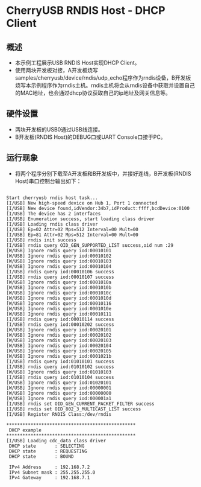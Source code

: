 # CherryUSB RNDIS Host - DHCP Client

## 概述

- 本示例工程展示USB RNDIS Host实现DHCP Client。
- 使用两块开发板对接，A开发板烧写samples/cherryusb/device/rndis/udp_echo程序作为rndis设备，B开发板烧写本示例程序作为rndis主机。rndis主机将会从rndis设备中获取并设置自己的MAC地址，也会通过dhcp协议获取自己的ip地址及网关信息等。

## 硬件设置

- 两块开发板的USB0通过USB线连接。
- B开发板(RNDIS Host)的DEBUG口或UART Console口接于PC。

## 运行现象

- 将两个程序分别下载至A开发板和B开发板中，并接好连线，B开发板(RNDIS Host)串口控制台输出如下：
```console

Start cherryusb rndis host task...
[I/USB] New high-speed device on Hub 1, Port 1 connected
[I/USB] New device found,idVendor:34b7,idProduct:ffff,bcdDevice:0100
[I/USB] The device has 2 interfaces
[I/USB] Enumeration success, start loading class driver
[I/USB] Loading rndis class driver
[I/USB] Ep=02 Attr=02 Mps=512 Interval=00 Mult=00
[I/USB] Ep=81 Attr=02 Mps=512 Interval=00 Mult=00
[I/USB] rndis init success
[I/USB] rndis query OID_GEN_SUPPORTED_LIST success,oid num :29
[W/USB] Ignore rndis query iod:00010101
[W/USB] Ignore rndis query iod:00010102
[W/USB] Ignore rndis query iod:00010103
[W/USB] Ignore rndis query iod:00010104
[I/USB] rndis query iod:00010106 success
[I/USB] rndis query iod:00010107 success
[W/USB] Ignore rndis query iod:0001010a
[W/USB] Ignore rndis query iod:0001010b
[W/USB] Ignore rndis query iod:0001010c
[W/USB] Ignore rndis query iod:0001010d
[W/USB] Ignore rndis query iod:00010116
[W/USB] Ignore rndis query iod:0001010e
[W/USB] Ignore rndis query iod:00010111
[I/USB] rndis query iod:00010114 success
[I/USB] rndis query iod:00010202 success
[W/USB] Ignore rndis query iod:00020101
[W/USB] Ignore rndis query iod:00020102
[W/USB] Ignore rndis query iod:00020103
[W/USB] Ignore rndis query iod:00020104
[W/USB] Ignore rndis query iod:00020105
[W/USB] Ignore rndis query iod:0001021b
[I/USB] rndis query iod:01010101 success
[I/USB] rndis query iod:01010102 success
[W/USB] Ignore rndis query iod:01010103
[I/USB] rndis query iod:01010104 success
[W/USB] Ignore rndis query iod:01020101
[W/USB] Ignore rndis query iod:00000001
[W/USB] Ignore rndis query iod:00000000
[W/USB] Ignore rndis query iod:000001a1
[I/USB] rndis set OID_GEN_CURRENT_PACKET_FILTER success
[I/USB] rndis set OID_802_3_MULTICAST_LIST success
[I/USB] Register RNDIS Class:/dev/rndis

************************************************
 DHCP example
************************************************
[I/USB] Loading cdc_data class driver
 DHCP state       : SELECTING
 DHCP state       : REQUESTING
 DHCP state       : BOUND

 IPv4 Address     : 192.168.7.2
 IPv4 Subnet mask : 255.255.255.0
 IPv4 Gateway     : 192.168.7.1

```

